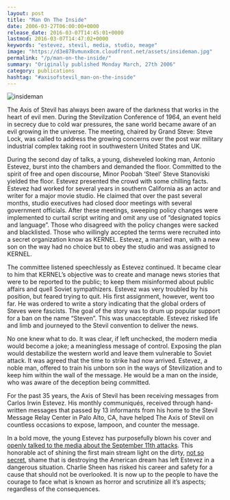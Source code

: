 ```yaml
---
layout: post
title: "Man On The Inside"
date: 2006-03-27T06:00:00+0000
release_date: 2016-03-07T14:45:01+0000
lastmod: 2016-03-07T14:47:02+0000
keywords: "estevez, stevil, media, studio, meage"
image: "https://d3e878vmunx8cm.cloudfront.net/assets/insideman.jpg"
permalink: "/p/man-on-the-inside/"
summary: "Originally published Monday March, 27th 2006"
category: publications
hashtag: "#axisofstevil_man-on-the-inside"
---
```


[id_1]: https://d3e878vmunx8cm.cloudfront.net/assets/insideman.jpg "insideman"
![insideman][id_1]

The Axis of Stevil has always been aware of the darkness that works in the heart of evil men. During the Stevilzation Conference of 1964, an event held in secrecy due to cold war pressures, the sane world became aware of an evil growing in the universe. The meeting, chaired by Grand Steve: Steve Lock, was called to address the growing concerns over the post war military industrial complex taking root in southwestern United States and UK.

During the second day of talks, a young, disheveled looking man, Antonio Estevez, burst into the chambers and demanded the floor. Committed to the spirit of free and open discourse, Minor Poobah ‘Steel’ Steve Stanoviski yielded the floor. Estevez presented the crowd with some chilling facts. Estevez had worked for several years in southern California as an actor and writer for a major movie studio. He claimed that over the past several months, studio executives had closed door meetings with several government officials. After these meetings, sweeping policy changes were implemented to curtail script writing and omit any use of “designated topics and language”. Those who disagreed with the policy changes were sacked and blacklisted. Those who willingly accepted the terms were recruited into a secret organization know as KERNEL. Estevez, a married man, with a new son on the way had no choice but to obey the studio and was assigned to KERNEL.

The committee listened speechlessly as Estevez continued. It became clear to him that KERNEL’s objective was to create and manage news stories that were to be reported to the public; to keep them misinformed about public affairs and quell Soviet sympathizers. Estevez was very troubled by his position, but feared trying to quit. His first assignment, however, went too far. He was ordered to write a story indicating that the global orders of Steves were fascists. The goal of the story was to drum up popular support for a ban on the name “Steven”. This was unacceptable. Estevez risked life and limb and journeyed to the Stevil convention to deliver the news.

No one knew what to do. It was clear, if left unchecked, the modern media would become a joke; a meaningless message of control. Exposing the plan would destabilize the western world and leave them vulnerable to Soviet attack. It was agreed that the time to strike had now arrived. Estevez, a noble man, offered to train his unborn son in the ways of Stevilization and to keep him within the wall of the message. He would be a man on the inside, who was aware of the deception being committed.

For the past 35 years, the Axis of Stevil has been receiving messages from Carlos Irwin Estevez. His monthly communiqués, received through hand-written messages that passed by 13 informants from his home to the Stevil Message Relay Center in Palo Alto, CA, have helped The Axis of Stevil on countless occasions to expose, lampoon, and counter the message.

In a bold move, the young Estevez has purposefully blown his cover and [openly talked to the media about the September 11th attacks](http://www.prisonplanet.com/articles/march2006/200306charliesheen.htm "openly talked to the media about the September 11th attacks"). This honorable act of shining the first main stream light on the dirty, [not so secret](http://video.google.com/videoplay?docid=-5137581991288263801&q=loose%2Bchange "not so secret"), shame that is destroying the American dream has left Estevez in a dangerous situation. Charlie Sheen has risked his career and safety for a cause that should not be overlooked. It is now up to the people to have the courage to face what is known as horror and scrutinize all it’s aspects; regardless of the consequences.
